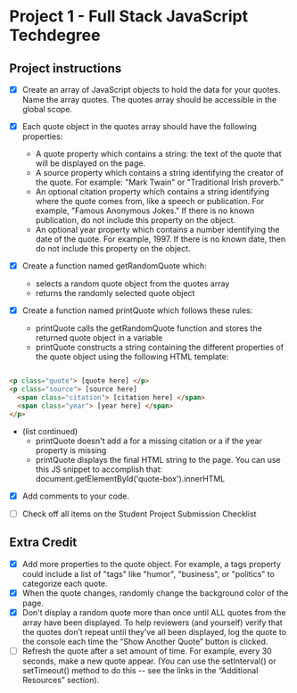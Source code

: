 # Project 1 - Full Stack JavaScript Techdegree
## Project instructions

- [x] Create an array of JavaScript objects to hold the data for your quotes. Name the array quotes. The quotes array should be accessible in the global scope.

- [x] Each quote object in the quotes array should have the following properties:
    - A quote property which contains a string: the text of the quote that will be displayed on the page.
    - A source property which contains a string identifying the creator of the quote. For example: "Mark Twain" or "Traditional Irish proverb.”
    - An optional citation property which contains a string identifying where the quote comes from, like a speech or publication. For example, "Famous Anonymous Jokes." If there is no known publication, do not include this property on the object.
    - An optional year property which contains a number identifying the date of the quote. For example, 1997. If there is no known date, then do not include this property on the object.
- [x] Create a function named getRandomQuote which:
    - selects a random quote object from the quotes array
    - returns the randomly selected quote object

- [x] Create a function named printQuote which follows these rules:
    - printQuote calls the getRandomQuote function and stores the returned quote object in a variable
    - printQuote constructs a string containing the different properties of the quote object using the following HTML template:

```html

<p class="quote"> [quote here] </p>
<p class="source"> [source here]
  <span class="citation"> [citation here] </span>
  <span class="year"> [year here] </span>
</p>

```
- (list continued)
    - printQuote doesn't add a for a missing citation or a if the year property is missing
    - printQuote displays the final HTML string to the page. You can use this JS snippet to accomplish that: document.getElementById('quote-box').innerHTML

- [x] Add comments to your code.

- [ ] Check off all items on the Student Project Submission Checklist

## Extra Credit

- [x] Add more properties to the quote object. For example, a tags property could include a list of "tags" like "humor", "business", or "politics" to categorize each quote.
- [x] When the quote changes, randomly change the background color of the page.
- [x] Don't display a random quote more than once until ALL quotes from the array have been displayed. To help reviewers (and yourself) verify that the quotes don’t repeat until they’ve all been displayed, log the quote to the console each time the “Show Another Quote” button is clicked.
- [ ] Refresh the quote after a set amount of time. For example, every 30 seconds, make a new quote appear. (You can use the setInterval() or setTimeout() method to do this -- see the links in the “Additional Resources” section).
